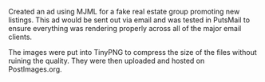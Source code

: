 Created an ad using MJML for a fake real estate group promoting new listings. This ad would be sent out via email and was tested in PutsMail to ensure everything was rendering properly across all of the major email clients.

The images were put into TinyPNG to compress the size of the files without ruining the quality. They were then uploaded and hosted on PostImages.org.
